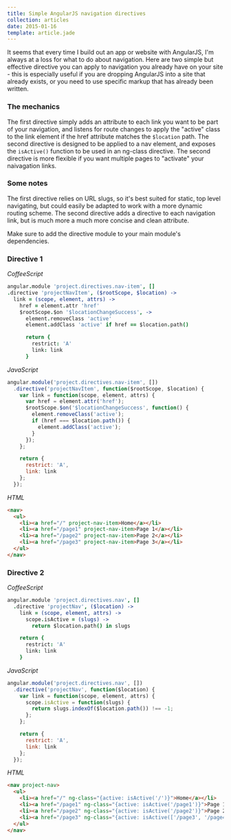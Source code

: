 ```yaml
---
title: Simple AngularJS navigation directives
collection: articles
date: 2015-01-16
template: article.jade
---
```


It seems that every time I build out an app or website with AngularJS, I'm always at a loss for what to do about navigation. Here are two simple but effective directive you can apply to navigation you already have on your site - this is especially useful if you are dropping AngularJS into a site that already exists, or you need to use specific markup that has already been written.

### The mechanics

The first directive simply adds an attribute to each link you want to be part of your navigation, and listens for route changes to apply the "active" class to the link element if the href attribute matches the `$location` path. The second directive is designed to be applied to a nav element, and exposes the `isActive()` function to be used in an ng-class directive. The second directive is more flexible if you want multiple pages to "activate" your naivagation links.

### Some notes

The first directive relies on URL slugs, so it's best suited for static, top level navigating, but could easily be adapted to work with a more dynamic routing scheme. The second directive adds a directive to each navigation link, but is much more a much more concise and clean attribute.

Make sure to add the directive module to your main module's dependencies.


### Directive 1

*CoffeeScript*
```coffee
angular.module 'project.directives.nav-item', []
.directive 'projectNavItem', ($rootScope, $location) ->
  link = (scope, element, attrs) ->
    href = element.attr 'href'
    $rootScope.$on '$locationChangeSuccess', ->
      element.removeClass 'active'
      element.addClass 'active' if href == $location.path()

      return {
        restrict: 'A'
        link: link
      }
```
*JavaScript*
```javascript
angular.module('project.directives.nav-item', [])
  .directive('projectNavItem', function($rootScope, $location) {
    var link = function(scope, element, attrs) {
      var href = element.attr('href');
      $rootScope.$on('$locationChangeSuccess', function() {
        element.removeClass('active');
        if (href === $location.path()) {
          element.addClass('active');
        }
      });
    };

    return {
      restrict: 'A',
      link: link
    };
  });
```

*HTML*
```html
<nav>
  <ul>
    <li><a href="/" project-nav-item>Home</a></li>
    <li><a href="/page1" project-nav-item>Page 1</a></li>
    <li><a href="/page2" project-nav-item>Page 2</a></li>
    <li><a href="/page3" project-nav-item>Page 3</a></li>
  </ul>
</nav>
```




### Directive 2

*CoffeeScript*
```coffee
angular.module 'project.directives.nav', []
  .directive 'projectNav', ($location) ->
    link = (scope, element, attrs) ->
      scope.isActive = (slugs) ->
        return $location.path() in slugs

    return {
      restrict: 'A'
      link: link
    }
```

*JavaScript*
```javascript
angular.module('project.directives.nav', [])
  .directive('projectNav', function($location) {
    var link = function(scope, element, attrs) {
      scope.isActive = function(slugs) {
        return slugs.indexOf($location.path()) !== -1;
      };
    };

    return {
      restrict: 'A',
      link: link
    };
  });
```

*HTML*
```html
<nav project-nav>
  <ul>
    <li><a href="/" ng-class="{active: isActive('/')}">Home</a></li>
    <li><a href="/page1" ng-class="{active: isActive('/page1')}">Page 1</a></li>
    <li><a href="/page2" ng-class="{active: isActive('/page2')}">Page 2</a></li>
    <li><a href="/page3" ng-class="{active: isActive(['/page3', '/page4'])}">Page 3</a></li><!-- also will be active for page4 -->
  </ul>
</nav>
```


